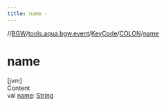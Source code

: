 ```yaml
---
title: name -
---
```

//[BGW](../../../../index.md)/[tools.aqua.bgw.event](../../index.md)/[KeyCode](../index.md)/[COLON](index.md)/[name](name.md)



# name  
[jvm]  
Content  
val [name](name.md): [String](https://kotlinlang.org/api/latest/jvm/stdlib/kotlin/-string/index.html)  



